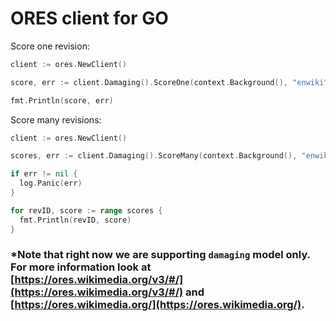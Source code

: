 # ORES client for GO

Score one revision:
```go
client := ores.NewClient()

score, err := client.Damaging().ScoreOne(context.Background(), "enwiki", 1)

fmt.Println(score, err)
```

Score many revisions:
```go
client := ores.NewClient()

scores, err := client.Damaging().ScoreMany(context.Background(), "enwiki", 1, 112)

if err != nil {
  log.Panic(err)
}

for revID, score := range scores {
  fmt.Println(revID, score)
}
```

### *Note that right now we are supporting `damaging` model only. For more information look at [https://ores.wikimedia.org/v3/#/](https://ores.wikimedia.org/v3/#/) and [https://ores.wikimedia.org/](https://ores.wikimedia.org/).